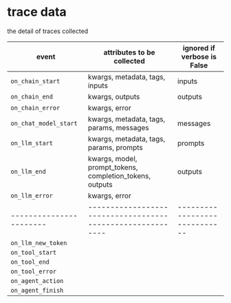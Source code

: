 trace data
====

the detail of traces collected

| event                 | attributes to be collected                               | ignored if verbose is False |
|-----------------------|----------------------------------------------------------|-----------------------------|
| `on_chain_start`      | kwargs, metadata, tags, inputs                           | inputs                      |
| `on_chain_end`        | kwargs, outputs                                          | outputs                     |
| `on_chain_error`      | kwargs, error                                            |                             |
| `on_chat_model_start` | kwargs, metadata, tags, params, messages                 | messages                    |
| `on_llm_start`        | kwargs, metadata, tags, params, prompts                  | prompts                     |
| `on_llm_end`          | kwargs, model, prompt_tokens, completion_tokens, outputs | outputs                     |
| `on_llm_error`        | kwargs, error                                            |                             |
|-----------------------|----------------------------------------------------------|-----------------------------|
| `on_llm_new_token`    |                                                          |                             |
| `on_tool_start`       |                                                          |                             |
| `on_tool_end`         |                                                          |                             |
| `on_tool_error`       |                                                          |                             |
| `on_agent_action`     |                                                          |                             |
| `on_agent_finish`     |                                                          |                             |
